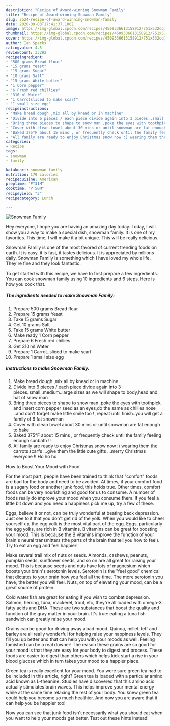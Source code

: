 ```yaml
---
description: "Recipe of Award-winning Snowman Family"
title: "Recipe of Award-winning Snowman Family"
slug: 2524-recipe-of-award-winning-snowman-family
date: 2020-09-03T17:41:37.100Z
image: https://img-global.cpcdn.com/recipes/4509336613158912/751x532cq70/snowman-family-recipe-main-photo.jpg
thumbnail: https://img-global.cpcdn.com/recipes/4509336613158912/751x532cq70/snowman-family-recipe-main-photo.jpg
cover: https://img-global.cpcdn.com/recipes/4509336613158912/751x532cq70/snowman-family-recipe-main-photo.jpg
author: Ian Sparks
ratingvalue: 4.5
reviewcount: 33292
recipeingredient:
- "500 grams Bread flour"
- "15 grams Yeast"
- "15 grams Sugar"
- "10 grams Salt"
- "15 grams White butter"
- "1 Corn pepper"
- "6 Fresh red chillies"
- "310 ml Water"
- "1 Carrotsliced to make scarf"
- "1 small size egg"
recipeinstructions:
- "Make bread dough ,mix all by knead or in machine"
- "Divide into 6 pieces / each piece divide again into 3 pieces..small..medium..large sizes as we will shape to body,head and hat of snow man"
- "Bring three pieces to shape to snow man ,poke the eyes with toothpick and insert corn pepper seed as an eyes,do the same as chillies nose ..and don&#39;t forget make little smile  too ! ,repeat until finish..you will get a family of 6 fat snowman"
- "Cover with clean towel about 30 mins or until snowman are fat enough to bake"
- "Baked 375°F about 15 mins , or frequently check until the family feeling enough sunbath !!"
- "All family are ready to enjoy Christmas snow now :) wearing them the carrots scarfs ...give them the little cute gifts ...merry Christmas everyone !! Ho ho ho"
categories:
- Recipe
tags:
- snowman
- family

katakunci: snowman family 
nutrition: 179 calories
recipecuisine: American
preptime: "PT31M"
cooktime: "PT50M"
recipeyield: "3"
recipecategory: Lunch

---
```



![Snowman Family](https://img-global.cpcdn.com/recipes/4509336613158912/751x532cq70/snowman-family-recipe-main-photo.jpg)

Hey everyone, I hope you are having an amazing day today. Today, I will show you a way to make a special dish, snowman family. It is one of my favorites. This time, I will make it a bit unique. This will be really delicious.

Snowman Family is one of the most favored of current trending foods on earth. It is easy, it is fast, it tastes delicious. It is appreciated by millions daily. Snowman Family is something which I have loved my whole life. They're fine and they look fantastic.




To get started with this recipe, we have to first prepare a few ingredients. You can cook snowman family using 10 ingredients and 6 steps. Here is how you cook that.

<!--inarticleads1-->

##### The ingredients needed to make Snowman Family:

1. Prepare 500 grams Bread flour
1. Prepare 15 grams Yeast
1. Take 15 grams Sugar
1. Get 10 grams Salt
1. Take 15 grams White butter
1. Make ready 1 Corn pepper
1. Prepare 6 Fresh red chillies
1. Get 310 ml Water
1. Prepare 1 Carrot..sliced to make scarf
1. Prepare 1 small size egg




<!--inarticleads2-->

##### Instructions to make Snowman Family:

1. Make bread dough ,mix all by knead or in machine
1. Divide into 6 pieces / each piece divide again into 3 pieces..small..medium..large sizes as we will shape to body,head and hat of snow man
1. Bring three pieces to shape to snow man ,poke the eyes with toothpick and insert corn pepper seed as an eyes,do the same as chillies nose ..and don&#39;t forget make little smile  too ! ,repeat until finish..you will get a family of 6 fat snowman
1. Cover with clean towel about 30 mins or until snowman are fat enough to bake
1. Baked 375°F about 15 mins , or frequently check until the family feeling enough sunbath !!
1. All family are ready to enjoy Christmas snow now :) wearing them the carrots scarfs ...give them the little cute gifts ...merry Christmas everyone !! Ho ho ho




How to Boost Your Mood with Food


For the most part, people have been trained to think that "comfort" foods are bad for the body and need to be avoided. At times, if your comfort food is a sugary food or another junk food, this holds true. Other times, comfort foods can be very nourishing and good for us to consume. A number of foods really do improve your mood when you consume them. If you feel a little bit down and you need a happiness pick me up, try a few of these.

Eggs, believe it or not, can be truly wonderful at beating back depression. Just see to it that you don't get rid of the yolk. When you would like to cheer yourself up, the egg yolk is the most vital part of the egg. Eggs, particularly the egg yolks, are rich in B vitamins. B vitamins can be great for boosting your mood. This is because the B vitamins improve the function of your brain's neural transmitters (the parts of the brain that tell you how to feel). Try to eat an egg and feel happier!

Make several trail mix of nuts or seeds. Almonds, cashews, peanuts, pumpkin seeds, sunflower seeds, and so on are all great for raising your mood. This is because seeds and nuts have lots of magnesium which boosts your brain's serotonin levels. Serotonin is the "feel good" chemical that dictates to your brain how you feel all the time. The more serotonin you have, the better you will feel. Nuts, on top of elevating your mood, can be a great source of protein.

Cold water fish are great for eating if you wish to combat depression. Salmon, herring, tuna, mackerel, trout, etc, they're all loaded with omega-3 fatty acids and DHA. These are two substances that boost the quality and function of the gray matter in your brain. It's true: eating a tuna fish sandwich can greatly raise your mood. 

Grains can be good for driving away a bad mood. Quinoa, millet, teff and barley are all really wonderful for helping raise your happiness levels. They fill you up better and that can help you with your moods as well. Feeling famished can be a real downer! The reason these grains are so good for your mood is that they are easy for your body to digest and process. These foods are easier to digest than others which helps kick start a rise in your blood glucose which in turn takes your mood to a happier place.

Green tea is really excellent for your mood. You were sure green tea had to be included in this article, right? Green tea is loaded with a particular amino acid known as L-theanine. Studies have discovered that this amino acid actually stimulates brain waves. This helps improve your mental energy while at the same time relaxing the rest of your body. You knew green tea could help you become so much healthier. And now you are aware that it can help you be happier too!

Now you can see that junk food isn't necessarily what you should eat when you want to help your moods get better. Test out  these hints  instead!

